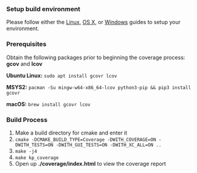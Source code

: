 ### Setup build environment
Please follow either the [Linux](Set-up-Build-Environment-on-Linux), [OS X](Set-up-Build-Environment-on-OS-X), or [Windows](Set-up-Build-Environment-on-Windows) guides to setup your environment.

### Prerequisites
Obtain the following packages prior to beginning the coverage process: **gcov** and **lcov**

**Ubuntu Linux:** ```sudo apt install gcovr lcov```

**MSYS2:** ```pacman -Su mingw-w64-x86_64-lcov python3-pip && pip3 install gcovr```

**macOS:** ```brew install gcovr lcov```

### Build Process

1. Make a build directory for cmake and enter it
2. ```cmake -DCMAKE_BUILD_TYPE=Coverage -DWITH_COVERAGE=ON -DWITH_TESTS=ON -DWITH_GUI_TESTS=ON -DWITH_XC_ALL=ON ..```
3. `make -j4`
4. `make kp_coverage`
5. Open up **./coverage/index.html** to view the coverage report
